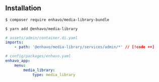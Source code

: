 ## Installation

```bash
$ composer require enhavo/media-library-bundle
```

```bash
$ yarn add @enhavo/media-library
```

```yaml
# assets/admin/container.di.yaml
imports:
    - path: '@enhavo/media-library/services/admin/*' // [!code ++]
```

```yaml
# config/packages/enhavo.yaml
enhavo_app:
    menu:
        media_library:
            type: media_library
```
